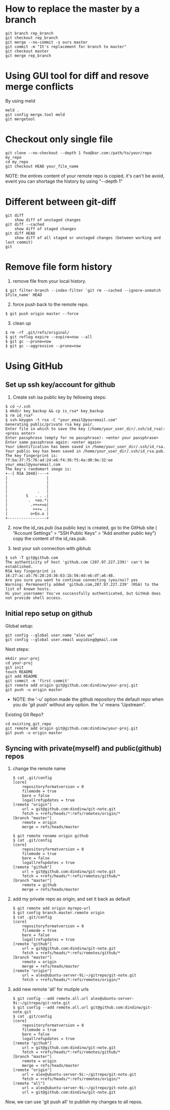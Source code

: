 
How to replace the master by a branch
=====================================

~~~~~~~~~~~~~~~~~~~~~~~~~~~~~~~~~~~~~~~~~~~~~~~~~~~~~~~~~~~~~
git branch rep_branch
git checkout rep_branch
git merge --no-commit -s ours master
git commit -m "It's replacement for branch to master"
git checkout master
git merge rep_branch 
~~~~~~~~~~~~~~~~~~~~~~~~~~~~~~~~~~~~~~~~~~~~~~~~~~~~~~~~~~~~~

Using GUI tool for diff and resove merge conflicts
==================================================
By using meld

~~~~~~~~~~~~~~~~~~~~~~~~~~~~~~~~~~~~~~~~~~~~~~~~~~~~~~~~~~~~~
meld . 
git config merge.tool meld
git mergetool
~~~~~~~~~~~~~~~~~~~~~~~~~~~~~~~~~~~~~~~~~~~~~~~~~~~~~~~~~~~~~

Checkout only single file
=========================

~~~~~~~~~~~~~~~~~~~~~~~~~~~~~~~~~~~~~~~~~~~~~~~~~~~~~~~~~~~~~
git clone --no-checkout --depth 1 foo@bar.com:/path/to/your/repo my_repo
cd my_repo
git checkout HEAD your_file_name
~~~~~~~~~~~~~~~~~~~~~~~~~~~~~~~~~~~~~~~~~~~~~~~~~~~~~~~~~~~~~

NOTE: the entires content of your remote repo is copied, it's can't be avoid, event you can shortage the history by using "--depth 1" 

Different between git-diff
==========================

~~~~~~~~~~~~~~~~~~~~~~~~~~~~~~~~~~~~~~~~~~~~~~~~~~~~~~~~~~~~~
git diff 
    show diff of unstaged changes
git diff --cached 
    show diff of staged changes
git diff HEAD 
    show diff of all staged or unstaged changes (between working and last commit)
git 
~~~~~~~~~~~~~~~~~~~~~~~~~~~~~~~~~~~~~~~~~~~~~~~~~~~~~~~~~~~~~


Remove file form history
========================

1. remove file from your local history.

~~~~~~~~~~~~~~~~~~~~~~~~~~~~~~~~~~~~~~~~~~~~~~~~~~~~~~~~~~~~~
$ git filter-branch --index-filter 'git rm --cached --ignore-unmatch $file_name' HEAD
~~~~~~~~~~~~~~~~~~~~~~~~~~~~~~~~~~~~~~~~~~~~~~~~~~~~~~~~~~~~~

2. force push back to the remote repo.

~~~~~~~~~~~~~~~~~~~~~~~~~~~~~~~~~~~~~~~~~~~~~~~~~~~~~~~~~~~~~
$ git push origin master --force
~~~~~~~~~~~~~~~~~~~~~~~~~~~~~~~~~~~~~~~~~~~~~~~~~~~~~~~~~~~~~

3. clean up 

~~~~~~~~~~~~~~~~~~~~~~~~~~~~~~~~~~~~~~~~~~~~~~~~~~~~~~~~~~~~~
$ rm -rf .git/refs/original/
$ git reflog expire --expire=now --all
$ git gc --prune=now
$ git gc --aggressive --prune=now
~~~~~~~~~~~~~~~~~~~~~~~~~~~~~~~~~~~~~~~~~~~~~~~~~~~~~~~~~~~~~


Using GitHub
============

Set up ssh key/account for github
---------------------------------

1. Create ssh isa public key by fellowing steps:

~~~~~~~~~~~~~~~~~~~~~~~~~~~~~~~~~~~~~~~~~~~~~~~~~~~~~~~~~~~~~
$ cd ~/.ssh
$ mkdir key_backup && cp is_rsa* key_backup
$ rm id_rsa*
$ ssh-keygen -t rsa -C "your_email@youremail.com"
Generating public/private rsa key pair.
Enter file in which to save the key (/home/your_user_dir/.ssh/id_rsa): <press enter>
Enter passphrase (empty for no passphrase): <enter your passphrase>
Enter same passphrase again: <enter again>
Your identification has been saved in /home/your_user_dir/.ssh/id_rsa.
Your public key has been saved in /home/your_user_dir/.ssh/id_rsa.pub.
The key fingerprint is:
7f:ba:37:75:76:ad:24:e6:f4:36:f5:4a:d0:9e:32:ee your_email@youremail.com
The key's randomart image is:
+--[ RSA 2048]----+
|                 |
|                 |
|                 |
|             .   |
|        S   . . .|
|         .  +oo.*|
|          .++=+=o|
|           +++= .|
|          o+Eo.o |
+-----------------+
~~~~~~~~~~~~~~~~~~~~~~~~~~~~~~~~~~~~~~~~~~~~~~~~~~~~~~~~~~~~~

2. now the id_ras.pub (isa public key) is created, go to the GitHub site ( “Account Settings” > “SSH Public Keys” > “Add another public key”) copy the content of the id_ras.pub. 

3. test your ssh connection with gibhub

~~~~~~~~~~~~~~~~~~~~~~~~~~~~~~~~~~~~~~~~~~~~~~~~~~~~~~~~~~~~~
$ ssh -T git@github.com
The authenticity of host 'github.com (207.97.227.239)' can't be established.
RSA key fingerprint is 16:27:ac:a5:76:28:2d:36:63:1b:56:4d:eb:df:a6:48.
Are you sure you want to continue connecting (yes/no)? yes
Warning: Permanently added 'github.com,207.97.227.239' (RSA) to the list of known hosts.
Hi your_username! You've successfully authenticated, but GitHub does not provide shell access.
~~~~~~~~~~~~~~~~~~~~~~~~~~~~~~~~~~~~~~~~~~~~~~~~~~~~~~~~~~~~~


Initial repo setup on github
----------------------------
Global setup:

    git config --global user.name "alex wu"
    git config --global user.email wuyiding@gmail.com

Next steps:

    mkdir your-proj
    cd your-proj
    git init
    touch README
    git add README
    git commit -m 'first commit'
    git remote add origin git@github.com:dindinw/your-proj.git
    git push -u origin master

* NOTE: the '-u' option made the github repository the default repo when 
        you do 'git push' without any option. the 'u' means 'Upstream".       

Existing Git Repo?

    cd existing_git_repo
    git remote add origin git@github.com:dindinw/your-proj.git
    git push -u origin master
      


Syncing with private(myself) and public(github) repos
-----------------------------------------------------

1.	change the remote name

	~~~~~~~~~~~~~~~~~~~~~~~~~~~~~~~~~~~~~~~~~~~~~~~~~~~~~ {.bash}
	$ cat .git/config
	[core]
		repositoryformatversion = 0
		filemode = true
		bare = false
		logallrefupdates = true
	[remote "origin"]
		url = git@github.com:dindinw/git-note.git
		fetch = +refs/heads/*:refs/remotes/origin/*
	[branch "master"]
		remote = origin
		merge = refs/heads/master
	
	$ git remote rename origin github
	$ cat .git/config
	[core]
		repositoryformatversion = 0
		filemode = true
		bare = false
		logallrefupdates = true
	[remote "github"]
		url = git@github.com:dindinw/git-note.git
		fetch = +refs/heads/*:refs/remotes/github/*
	[branch "master"]
		remote = github
		merge = refs/heads/master
	~~~~~~~~~~~~~~~~~~~~~~~~~~~~~~~~~~~~~~~~~~~~~~~~~~~~~~~~~~~~~

2.	add my private repo as origin, and set it back as default

	~~~~~~~~~~~~~~~~~~~~~~~~~~~~~~~~~~~~~~~~~~~~~~~~~~~~~~~~ {.bash}
	$ git remote add origin myrepo-url
	$ git config branch.master.remote origin
	$ cat .git/config
	[core]
		repositoryformatversion = 0
		filemode = true
		bare = false
		logallrefupdates = true
	[remote "github"]
		url = git@github.com:dindinw/git-note.git
		fetch = +refs/heads/*:refs/remotes/github/*
	[branch "master"]
		remote = origin
		merge = refs/heads/master
	[remote "origin"]
		url = alex@ubuntu-server-9i:~/gitrepo/git-note.git
		fetch = +refs/heads/*:refs/remotes/origin/*
	~~~~~~~~~~~~~~~~~~~~~~~~~~~~~~~~~~~~~~~~~~~~~~~~~~~~~~~~~~~~~~~~

3.	add new remote 'all' for mutiple urls

	~~~~~~~~~~~~~~~~~~~~~~~~~~~~~~~~~~~~~~~~~~~~~~~~~~~~~~~~ {.bash}
	$ git config --add remote.all.url alex@ubuntu-server-9i:~/gitrepo/git-note.git
	$ git config --add remote.all.url git@github.com:dindinw/git-note.git
	$ cat .git/config
	[core]
		repositoryformatversion = 0
		filemode = true
		bare = false
		logallrefupdates = true
	[remote "github"]
		url = git@github.com:dindinw/git-note.git
		fetch = +refs/heads/*:refs/remotes/github/*
	[branch "master"]
		remote = origin
		merge = refs/heads/master
	[remote "origin"]
		url = alex@ubuntu-server-9i:~/gitrepo/git-note.git
		fetch = +refs/heads/*:refs/remotes/origin/*
	[remote "all"]
		url = alex@ubuntu-server-9i:~/gitrepo/git-note.git
		url = git@github.com:dindinw/git-note.git
	~~~~~~~~~~~~~~~~~~~~~~~~~~~~~~~~~~~~~~~~~~~~~~~~~~~~~~~~~~~~~~~~~~

Now, we can use 'git push all' to publish my changes to all repos.


